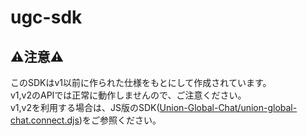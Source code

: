 # ugc-sdk

## ⚠️注意⚠️

このSDKはv1以前に作られた仕様をもとにして作成されています。  
v1,v2のAPIでは正常に動作しませんので、ご注意ください。  
v1,v2を利用する場合は、JS版のSDK([Union-Global-Chat/union-global-chat.connect.djs](https://github.com/Union-Global-Chat/union-global-chat.connect.djs))をご参照ください。
